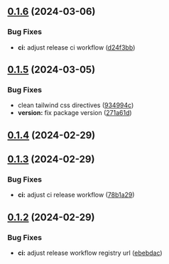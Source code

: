 ## [0.1.6](https://github.com/alancleyton/awesome-ui/compare/v0.1.5...v0.1.6) (2024-03-06)


### Bug Fixes

* **ci:** adjust release ci workflow ([d24f3bb](https://github.com/alancleyton/awesome-ui/commit/d24f3bb53da9ec387724d6fc87302480bded3b49))



## [0.1.5](https://github.com/alancleyton/awesome-ui/compare/v0.1.4...v0.1.5) (2024-03-05)


### Bug Fixes

* clean tailwind css directives ([934994c](https://github.com/alancleyton/awesome-ui/commit/934994c6215c1c034174bd38ab2775b13b6f8f4b))
* **version:** fix package version ([271a61d](https://github.com/alancleyton/awesome-ui/commit/271a61de4bd5d7f693c8dda750b9b289cf4c8712))



## [0.1.4](https://github.com/alancleyton/awesome-ui/compare/v0.1.3...v0.1.4) (2024-02-29)



## [0.1.3](https://github.com/alancleyton/awesome-ui/compare/v0.1.2...v0.1.3) (2024-02-29)


### Bug Fixes

* **ci:** adjust ci release workflow ([78b1a29](https://github.com/alancleyton/awesome-ui/commit/78b1a29e87a8c9015d032fd9d2bc24abbbf422f8))



## [0.1.2](https://github.com/alancleyton/awesome-ui/compare/v0.1.1...v0.1.2) (2024-02-29)


### Bug Fixes

* **ci:** adjust release workflow registry url ([ebebdac](https://github.com/alancleyton/awesome-ui/commit/ebebdac71169be5acd2f4c1523dabd7d13d5a716))



